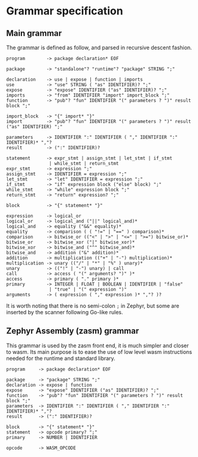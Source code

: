 # Grammar specification

## Main grammar

The grammar is defined as follow, and parsed in recursive descent fashion.

```
program        -> package declaration* EOF

package        -> "standalone"? "runtime"? "package" STRING ";"

declaration    -> use | expose | function | imports
use            -> "use" STRING ( "as" IDENTIFIER)? ";"
expose         -> "expose" IDENTIFIER ("as" IDENTIFIER)? ";"
imports        -> "from" IDENTIFIER "import" import_block ";"
function       -> "pub"? "fun" IDENTIFIER "(" parameters ? ")" result block ";"

import_block   -> "{" import* "}"
import         -> "pub"? "fun" IDENTIFIER "(" parameters ? ")" result ("as" IDENTIFIER) ";"

parameters     -> IDENTIFIER ":" IDENTIFIER ( "," IDENTIFIER ":" IDENTIFIER)* ","?
result         -> (":" IDENTIFIER)?

statement      -> expr_stmt | assign_stmt | let_stmt | if_stmt
                | while_stmt | return_stmt
expr_stmt      -> expression ";"
assign_stmt    -> IDENTIFIER = expression ";"
let_stmt       -> "let" IDENTIFIER = expression ";"
if_stmt        -> "if" expression block ("else" block) ";"
while_stmt     -> "while" expression block ";"
return_stmt    -> "return" expression? ";"

block          -> "{" statement* "}"

expression     -> logical_or
logical_or     -> logical_and ("||" logical_and)*
logical_and    -> equality ("&&" equality)*
equality       -> comparison ( ( "!=" | "==" ) comparison)*
comparison     -> bitwise_or (("<" | ">" | "<=" | ">=") bitwise_or)*
bitwise_or     -> bitwise_xor ("|" bitwise_xor)*
bitwise_xor    -> bitwise_and ("^" bitwise_and)*
bitwise_and    -> addition ("&" addition)*
addition       -> multiplication (("+" | "-") multiplication)*
multiplication -> unary (("/" | "*" | "%" ) unary)*
unary          -> (("!" | "-") unary) | call
call           -> access ( "(" arguments? ")" )*
access         -> primary ( "." primary )*
primary        -> INTEGER | FLOAT | BOOLEAN | IDENTIFIER | "false"
                | "true" | "(" expression ")"
arguments      -> ( expression ( "," expression )* ","? )?
```

It is worth noting that there is no semi-colon `;` in Zephyr, but some are inserted by the scanner following Go-like rules.

## Zephyr Assembly (zasm) grammar

This grammar is used by the zasm front end, it is much simpler and closer to wasm. Its main purpose is to ease the use of low level wasm instructions needed for the runtime and standard library.

```
program     -> package declaration* EOF

package     -> "package" STRING ";"
declaration -> expose | function
expose      -> "expose" IDENTIFIER ("as" IDENTIFIER)? ";"
function    -> "pub"? "fun" IDENTIFIER "(" parameters ? ")" result block ";"
parameters  -> IDENTIFIER ":" IDENTIFIER ( "," IDENTIFIER ":" IDENTIFIER)* ","?
result      -> (":" IDENTIFIER)?

block       -> "{" statement* "}"
statement   -> opcode primary? ";"
primary     -> NUMBER | IDENTIFIER

opcode      -> WASM_OPCODE
```
